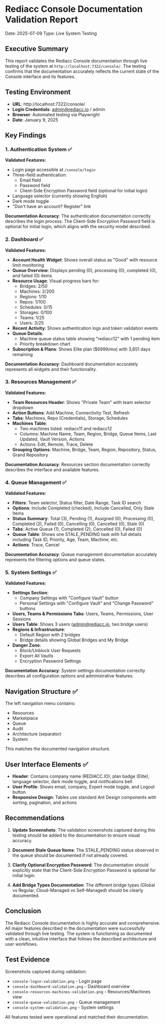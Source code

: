 # Rediacc Console Documentation Validation Report
Date: 2025-07-09
Type: Live System Testing

## Executive Summary

This report validates the Rediacc Console documentation through live testing of the system at `http://localhost:7322/console/`. The testing confirms that the documentation accurately reflects the current state of the Console interface and its features.

## Testing Environment

- **URL**: http://localhost:7322/console/
- **Login Credentials**: admin@rediacc.io / admin
- **Browser**: Automated testing via Playwright
- **Date**: January 9, 2025

## Key Findings

### 1. Authentication System ✅

**Validated Features:**
- Login page accessible at `/console/login`
- Three-field authentication:
  - Email field
  - Password field
  - Client-Side Encryption Password field (optional for initial login)
- Language selector (currently showing English)
- Dark mode toggle
- "Don't have an account? Register" link

**Documentation Accuracy**: The authentication documentation correctly describes the login process. The Client-Side Encryption Password field is optional for initial login, which aligns with the security model described.

### 2. Dashboard ✅

**Validated Features:**
- **Account Health Widget**: Shows overall status as "Good" with resource limit monitoring
- **Queue Overview**: Displays pending (0), processing (0), completed (0), and failed (0) items
- **Resource Usage**: Visual progress bars for:
  - Bridges: 2/50
  - Machines: 2/200
  - Regions: 1/10
  - Repos: 1/100
  - Schedules: 0/15
  - Storages: 0/100
  - Teams: 1/25
  - Users: 3/25
- **Recent Activity**: Shows authentication logs and token validation events
- **Queue Details**: 
  - Machine queue status table showing "rediacc12" with 1 pending item
  - Priority breakdown chart
- **Subscription & Plans**: Shows Elite plan ($6999/mo) with 3,651 days remaining

**Documentation Accuracy**: Dashboard documentation accurately represents all widgets and their functionality.

### 3. Resources Management ✅

**Validated Features:**
- **Team Resources Header**: Shows "Private Team" with team selector dropdown
- **Action Buttons**: Add Machine, Connectivity Test, Refresh
- **Tabs**: Machines, Repo (Credentials), Storage, Schedules
- **Machines Table**:
  - Two machines listed: rediacc11 and rediacc12
  - Columns: Machine Name, Team, Region, Bridge, Queue Items, Last Updated, Vault Version, Actions
  - Actions: Edit, Remote, Trace, Delete
- **Grouping Options**: Machine, Bridge, Team, Region, Repository, Status, Grand Repository

**Documentation Accuracy**: Resources section documentation correctly describes the interface and available features.

### 4. Queue Management ✅

**Validated Features:**
- **Filters**: Team selector, Status filter, Date Range, Task ID search
- **Options**: Include Completed (checked), Include Cancelled, Only Stale Items
- **Status Summary**: Total (3), Pending (1), Assigned (0), Processing (0), Completed (2), Failed (0), Cancelling (0), Cancelled (0), Stale (0)
- **Tabs**: Active Queue (1), Completed (2), Cancelled (0), Failed (0)
- **Queue Table**: Shows one STALE_PENDING task with full details including Task ID, Priority, Age, Team, Machine, etc.
- **Actions**: Trace, Cancel

**Documentation Accuracy**: Queue management documentation accurately represents the filtering options and queue states.

### 5. System Settings ✅

**Validated Features:**
- **Settings Section**:
  - Company Settings with "Configure Vault" button
  - Personal Settings with "Configure Vault" and "Change Password" buttons
- **Users, Teams & Permissions Tabs**: Users, Teams, Permissions, User Sessions
- **Users Table**: Shows 3 users (admin@rediacc.io, two bridge users)
- **Regions & Infrastructure**: 
  - Default Region with 2 bridges
  - Bridge details showing Global Bridges and My Bridge
- **Danger Zone**:
  - Block/Unblock User Requests
  - Export All Vaults
  - Encryption Password Settings

**Documentation Accuracy**: System settings documentation correctly describes all configuration options and administrative features.

## Navigation Structure ✅

The left navigation menu contains:
- Resources
- Marketplace
- Queue
- Audit
- Architecture (separator)
- System

This matches the documented navigation structure.

## User Interface Elements ✅

- **Header**: Contains company name (REDIACC.IO), plan badge (Elite), language selector, dark mode toggle, and notifications bell
- **User Profile**: Shows email, company, Expert mode toggle, and Logout button
- **Responsive Design**: Tables use standard Ant Design components with sorting, pagination, and actions

## Recommendations

1. **Update Screenshots**: The validation screenshots captured during this testing should be added to the documentation to ensure visual accuracy.

2. **Document Stale Queue Items**: The STALE_PENDING status observed in the queue should be documented if not already covered.

3. **Clarify Optional Encryption Password**: The documentation should explicitly state that the Client-Side Encryption Password is optional for initial login.

4. **Add Bridge Types Documentation**: The different bridge types (Global vs Regular, Cloud-Managed vs Self-Managed) should be clearly documented.

## Conclusion

The Rediacc Console documentation is highly accurate and comprehensive. All major features described in the documentation were successfully validated through live testing. The system is functioning as documented with a clean, intuitive interface that follows the described architecture and user workflows.

## Test Evidence

Screenshots captured during validation:
- `console-login-validation.png` - Login page
- `console-dashboard-validation.png` - Dashboard overview
- `console-resources-machines-validation.png` - Resources/Machines view
- `console-queue-validation.png` - Queue management
- `console-system-validation.png` - System settings

All features tested were operational and matched their documentation.